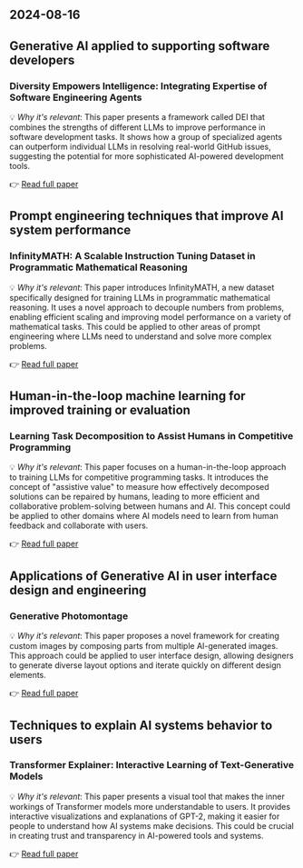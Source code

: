 ## 2024-08-16

## Generative AI applied to supporting software developers
### Diversity Empowers Intelligence: Integrating Expertise of Software Engineering Agents
💡 *Why it's relevant*: This paper presents a framework called DEI that combines the strengths of different LLMs to improve performance in software development tasks. It shows how a group of specialized agents can outperform individual LLMs in resolving real-world GitHub issues, suggesting the potential for more sophisticated AI-powered development tools.

👉 [ Read full paper](https://arxiv.org/pdf/2408.07060)

## Prompt engineering techniques that improve AI system performance
### InfinityMATH: A Scalable Instruction Tuning Dataset in Programmatic Mathematical Reasoning
💡 *Why it's relevant*: This paper introduces InfinityMATH, a new dataset specifically designed for training LLMs in programmatic mathematical reasoning. It uses a novel approach to decouple numbers from problems, enabling efficient scaling and improving model performance on a variety of mathematical tasks. This could be applied to other areas of prompt engineering where LLMs need to understand and solve more complex problems.

👉 [ Read full paper](https://arxiv.org/pdf/2408.07089)

## Human-in-the-loop machine learning for improved training or evaluation
### Learning Task Decomposition to Assist Humans in Competitive Programming
💡 *Why it's relevant*: This paper focuses on a human-in-the-loop approach to training LLMs for competitive programming tasks. It introduces the concept of "assistive value" to measure how effectively decomposed solutions can be repaired by humans, leading to more efficient and collaborative problem-solving between humans and AI. This concept could be applied to other domains where AI models need to learn from human feedback and collaborate with users.

👉 [ Read full paper](https://arxiv.org/pdf/2406.04604)

## Applications of Generative AI in user interface design and engineering
### Generative Photomontage
💡 *Why it's relevant*: This paper proposes a novel framework for creating custom images by composing parts from multiple AI-generated images. This approach could be applied to user interface design, allowing designers to generate diverse layout options and iterate quickly on different design elements. 

👉 [ Read full paper](https://arxiv.org/pdf/2408.07116)

## Techniques to explain AI systems behavior to users
### Transformer Explainer: Interactive Learning of Text-Generative Models
💡 *Why it's relevant*: This paper presents a visual tool that makes the inner workings of Transformer models more understandable to users. It provides interactive visualizations and explanations of GPT-2, making it easier for people to understand how AI systems make decisions. This could be crucial in creating trust and transparency in AI-powered tools and systems.

👉 [ Read full paper](https://arxiv.org/pdf/2408.04619)
